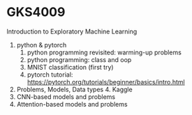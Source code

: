# GKS4009
Introduction to Exploratory Machine Learning

1. python & pytorch
    1. python programming revisited: warming-up problems
    2. python programming: class and oop
    3. MNIST classification (first try)
    4. pytorch tutorial: https://pytorch.org/tutorials/beginner/basics/intro.html 
3. Problems, Models, Data types
    4. Kaggle 
5. CNN-based models and problems
6. Attention-based models and problems
